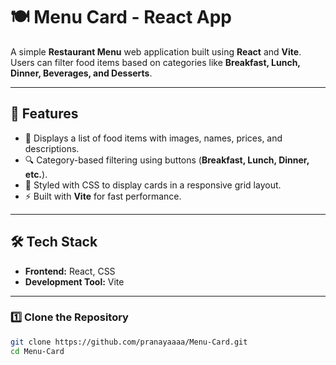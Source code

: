# 🍽️ Menu Card - React App

A simple **Restaurant Menu** web application built using **React** and **Vite**. Users can filter food items based on categories like **Breakfast, Lunch, Dinner, Beverages, and Desserts**.

---

## 🚀 Features
- 📌 Displays a list of food items with images, names, prices, and descriptions.
- 🔍 Category-based filtering using buttons (**Breakfast, Lunch, Dinner, etc.**).
- 🎨 Styled with CSS to display cards in a responsive grid layout.
- ⚡ Built with **Vite** for fast performance.

---

## 🛠️ Tech Stack
- **Frontend:** React, CSS  
- **Development Tool:** Vite  

---

### 1️⃣ Clone the Repository  
```sh
git clone https://github.com/pranayaaaa/Menu-Card.git
cd Menu-Card
